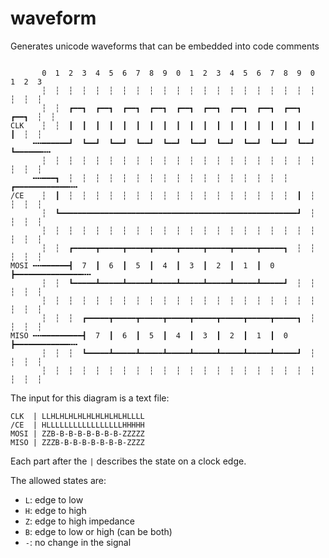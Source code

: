 # waveform

Generates unicode waveforms that can be embedded into code comments

```

       0  1  2  3  4  5  6  7  8  9  0  1  2  3  4  5  6  7  8  9  0  1  2  3
       ┆  ┆  ┆  ┆  ┆  ┆  ┆  ┆  ┆  ┆  ┆  ┆  ┆  ┆  ┆  ┆  ┆  ┆  ┆  ┆  ┆  ┆  ┆  ┆
       ┆  ┆  ┏━━┓  ┏━━┓  ┏━━┓  ┏━━┓  ┏━━┓  ┏━━┓  ┏━━┓  ┏━━┓  ┏━━┓  ┏━━┓  ┆  ┆
CLK    ┆  ┆  ┃  ┃  ┃  ┃  ┃  ┃  ┃  ┃  ┃  ┃  ┃  ┃  ┃  ┃  ┃  ┃  ┃  ┃  ┃  ┃  ┆  ┆
     ╍╍━━━━━━┛  ┗━━┛  ┗━━┛  ┗━━┛  ┗━━┛  ┗━━┛  ┗━━┛  ┗━━┛  ┗━━┛  ┗━━┛  ┗━━━━━━╍╍
       ┆  ┆  ┆  ┆  ┆  ┆  ┆  ┆  ┆  ┆  ┆  ┆  ┆  ┆  ┆  ┆  ┆  ┆  ┆  ┆  ┆  ┆  ┆  ┆
     ╍╍━━━┓  ┆  ┆  ┆  ┆  ┆  ┆  ┆  ┆  ┆  ┆  ┆  ┆  ┆  ┆  ┆  ┆  ┆  ┏━━━━━━━━━━━━╍╍
/CE    ┆  ┃  ┆  ┆  ┆  ┆  ┆  ┆  ┆  ┆  ┆  ┆  ┆  ┆  ┆  ┆  ┆  ┆  ┆  ┃  ┆  ┆  ┆  ┆
       ┆  ┗━━━━━━━━━━━━━━━━━━━━━━━━━━━━━━━━━━━━━━━━━━━━━━━━━━━━━┛  ┆  ┆  ┆  ┆
       ┆  ┆  ┆  ┆  ┆  ┆  ┆  ┆  ┆  ┆  ┆  ┆  ┆  ┆  ┆  ┆  ┆  ┆  ┆  ┆  ┆  ┆  ┆  ┆
       ┆  ┆  ┏━━━━━┳━━━━━┳━━━━━┳━━━━━┳━━━━━┳━━━━━┳━━━━━┳━━━━━┓  ┆  ┆  ┆  ┆  ┆
MOSI ╍╍━━━━━━┫  7  ┃  6  ┃  5  ┃  4  ┃  3  ┃  2  ┃  1  ┃  0  ┣━━━━━━━━━━━━━━━╍╍
       ┆  ┆  ┗━━━━━┻━━━━━┻━━━━━┻━━━━━┻━━━━━┻━━━━━┻━━━━━┻━━━━━┛  ┆  ┆  ┆  ┆  ┆
       ┆  ┆  ┆  ┆  ┆  ┆  ┆  ┆  ┆  ┆  ┆  ┆  ┆  ┆  ┆  ┆  ┆  ┆  ┆  ┆  ┆  ┆  ┆  ┆
       ┆  ┆  ┆  ┏━━━━━┳━━━━━┳━━━━━┳━━━━━┳━━━━━┳━━━━━┳━━━━━┳━━━━━┓  ┆  ┆  ┆  ┆
MISO ╍╍━━━━━━━━━┫  7  ┃  6  ┃  5  ┃  4  ┃  3  ┃  2  ┃  1  ┃  0  ┣━━━━━━━━━━━━╍╍
       ┆  ┆  ┆  ┗━━━━━┻━━━━━┻━━━━━┻━━━━━┻━━━━━┻━━━━━┻━━━━━┻━━━━━┛  ┆  ┆  ┆  ┆
       ┆  ┆  ┆  ┆  ┆  ┆  ┆  ┆  ┆  ┆  ┆  ┆  ┆  ┆  ┆  ┆  ┆  ┆  ┆  ┆  ┆  ┆  ┆  ┆
```

The input for this diagram is a text file:

```
CLK  | LLHLHLHLHLHLHLHLHLHLLLL
/CE  | HLLLLLLLLLLLLLLLLLHHHHH
MOSI | ZZB-B-B-B-B-B-B-B-ZZZZZ
MISO | ZZZB-B-B-B-B-B-B-B-ZZZZ
```

Each part after the `|` describes the state on a clock edge.

The allowed states are:

- `L`: edge to low
- `H`: edge to high
- `Z`: edge to high impedance
- `B`: edge to low or high (can be both)
- `-`: no change in the signal
